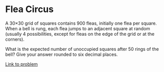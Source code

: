 # Flea Circus

<p>A 30×30 grid of squares contains 900 fleas, initially one flea per square.<br />
When a bell is rung, each flea jumps to an adjacent square at random (usually 4 possibilities, except for fleas on the edge of the grid or at the corners).</p>

<p>What is the expected number of unoccupied squares after 50 rings of the bell? Give your answer rounded to six decimal places.</p>

[Link to problem](https://projecteuler.net/problem=213)
